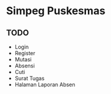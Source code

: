 # Simpeg Puskesmas

## TODO
- Login
- Register
- Mutasi
- Absensi
- Cuti
- Surat Tugas
- Halaman Laporan Absen
